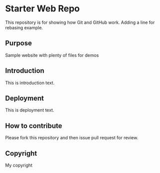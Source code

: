 # Starter Web Repo

This repository is for showing how Git and GitHub work. Adding a line for rebasing example.

## Purpose

Sample website with plenty of files for demos


## Introduction

This is introduction text.

## Deployment

This is deployment text.

## How to contribute

Please fork this repository and then issue pull request for review.

## Copyright

My copyright